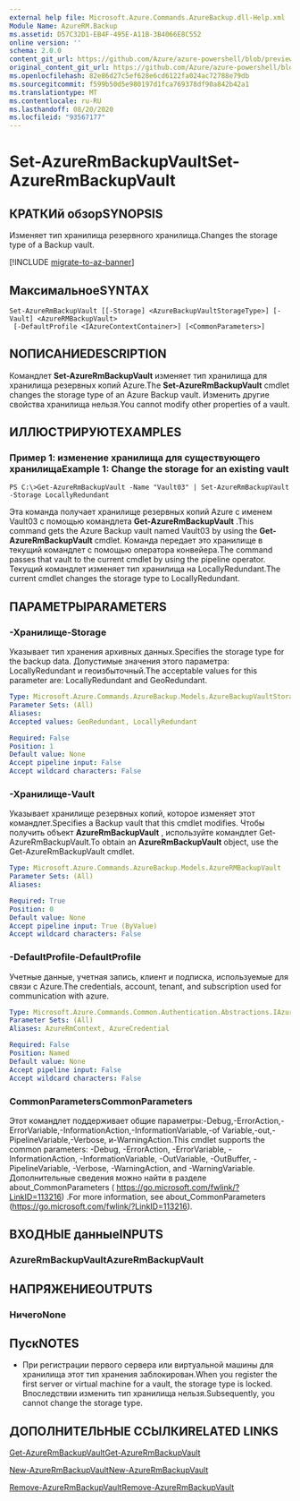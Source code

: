 ```yaml
---
external help file: Microsoft.Azure.Commands.AzureBackup.dll-Help.xml
Module Name: AzureRM.Backup
ms.assetid: D57C32D1-EB4F-495E-A11B-3B4066E8C552
online version: ''
schema: 2.0.0
content_git_url: https://github.com/Azure/azure-powershell/blob/preview/src/ResourceManager/AzureBackup/Commands.AzureBackup/help/Set-AzureRmBackupVault.md
original_content_git_url: https://github.com/Azure/azure-powershell/blob/preview/src/ResourceManager/AzureBackup/Commands.AzureBackup/help/Set-AzureRmBackupVault.md
ms.openlocfilehash: 82e86d27c5ef628e6cd6122fa024ac72788e79db
ms.sourcegitcommit: f599b50d5e980197d1fca769378df90a842b42a1
ms.translationtype: MT
ms.contentlocale: ru-RU
ms.lasthandoff: 08/20/2020
ms.locfileid: "93567177"
---
```

# <span data-ttu-id="d4883-101">Set-AzureRmBackupVault</span><span class="sxs-lookup"><span data-stu-id="d4883-101">Set-AzureRmBackupVault</span></span>

## <span data-ttu-id="d4883-102">КРАТКИй обзор</span><span class="sxs-lookup"><span data-stu-id="d4883-102">SYNOPSIS</span></span>
<span data-ttu-id="d4883-103">Изменяет тип хранилища резервного хранилища.</span><span class="sxs-lookup"><span data-stu-id="d4883-103">Changes the storage type of a Backup vault.</span></span>

[!INCLUDE [migrate-to-az-banner](../../includes/migrate-to-az-banner.md)]

## <span data-ttu-id="d4883-104">Максимальное</span><span class="sxs-lookup"><span data-stu-id="d4883-104">SYNTAX</span></span>

```
Set-AzureRmBackupVault [[-Storage] <AzureBackupVaultStorageType>] [-Vault] <AzureRMBackupVault>
 [-DefaultProfile <IAzureContextContainer>] [<CommonParameters>]
```

## <span data-ttu-id="d4883-105">NОПИСАНИЕ</span><span class="sxs-lookup"><span data-stu-id="d4883-105">DESCRIPTION</span></span>
<span data-ttu-id="d4883-106">Командлет **Set-AzureRmBackupVault** изменяет тип хранилища для хранилища резервных копий Azure.</span><span class="sxs-lookup"><span data-stu-id="d4883-106">The **Set-AzureRmBackupVault** cmdlet changes the storage type of an Azure Backup vault.</span></span>
<span data-ttu-id="d4883-107">Изменить другие свойства хранилища нельзя.</span><span class="sxs-lookup"><span data-stu-id="d4883-107">You cannot modify other properties of a vault.</span></span>

## <span data-ttu-id="d4883-108">ИЛЛЮСТРИРУЮТ</span><span class="sxs-lookup"><span data-stu-id="d4883-108">EXAMPLES</span></span>

### <span data-ttu-id="d4883-109">Пример 1: изменение хранилища для существующего хранилища</span><span class="sxs-lookup"><span data-stu-id="d4883-109">Example 1: Change the storage for an existing vault</span></span>
```
PS C:\>Get-AzureRmBackupVault -Name "Vault03" | Set-AzureRmBackupVault -Storage LocallyRedundant
```

<span data-ttu-id="d4883-110">Эта команда получает хранилище резервных копий Azure с именем Vault03 с помощью командлета **Get-AzureRmBackupVault** .</span><span class="sxs-lookup"><span data-stu-id="d4883-110">This command gets the Azure Backup vault named Vault03 by using the **Get-AzureRmBackupVault** cmdlet.</span></span>
<span data-ttu-id="d4883-111">Команда передает это хранилище в текущий командлет с помощью оператора конвейера.</span><span class="sxs-lookup"><span data-stu-id="d4883-111">The command passes that vault to the current cmdlet by using the pipeline operator.</span></span>
<span data-ttu-id="d4883-112">Текущий командлет изменяет тип хранилища на LocallyRedundant.</span><span class="sxs-lookup"><span data-stu-id="d4883-112">The current cmdlet changes the storage type to LocallyRedundant.</span></span>

## <span data-ttu-id="d4883-113">ПАРАМЕТРЫ</span><span class="sxs-lookup"><span data-stu-id="d4883-113">PARAMETERS</span></span>

### <span data-ttu-id="d4883-114">-Хранилище</span><span class="sxs-lookup"><span data-stu-id="d4883-114">-Storage</span></span>
<span data-ttu-id="d4883-115">Указывает тип хранения архивных данных.</span><span class="sxs-lookup"><span data-stu-id="d4883-115">Specifies the storage type for the backup data.</span></span>
<span data-ttu-id="d4883-116">Допустимые значения этого параметра: LocallyRedundant и геоизбыточный.</span><span class="sxs-lookup"><span data-stu-id="d4883-116">The acceptable values for this parameter are: LocallyRedundant and GeoRedundant.</span></span>

```yaml
Type: Microsoft.Azure.Commands.AzureBackup.Models.AzureBackupVaultStorageType
Parameter Sets: (All)
Aliases: 
Accepted values: GeoRedundant, LocallyRedundant

Required: False
Position: 1
Default value: None
Accept pipeline input: False
Accept wildcard characters: False
```

### <span data-ttu-id="d4883-117">-Хранилище</span><span class="sxs-lookup"><span data-stu-id="d4883-117">-Vault</span></span>
<span data-ttu-id="d4883-118">Указывает хранилище резервных копий, которое изменяет этот командлет.</span><span class="sxs-lookup"><span data-stu-id="d4883-118">Specifies a Backup vault that this cmdlet modifies.</span></span>
<span data-ttu-id="d4883-119">Чтобы получить объект **AzureRmBackupVault** , используйте командлет Get-AzureRmBackupVault.</span><span class="sxs-lookup"><span data-stu-id="d4883-119">To obtain an **AzureRmBackupVault** object, use the Get-AzureRmBackupVault cmdlet.</span></span>

```yaml
Type: Microsoft.Azure.Commands.AzureBackup.Models.AzureRMBackupVault
Parameter Sets: (All)
Aliases: 

Required: True
Position: 0
Default value: None
Accept pipeline input: True (ByValue)
Accept wildcard characters: False
```

### <span data-ttu-id="d4883-120">-DefaultProfile</span><span class="sxs-lookup"><span data-stu-id="d4883-120">-DefaultProfile</span></span>
<span data-ttu-id="d4883-121">Учетные данные, учетная запись, клиент и подписка, используемые для связи с Azure.</span><span class="sxs-lookup"><span data-stu-id="d4883-121">The credentials, account, tenant, and subscription used for communication with azure.</span></span>

```yaml
Type: Microsoft.Azure.Commands.Common.Authentication.Abstractions.IAzureContextContainer
Parameter Sets: (All)
Aliases: AzureRmContext, AzureCredential

Required: False
Position: Named
Default value: None
Accept pipeline input: False
Accept wildcard characters: False
```

### <span data-ttu-id="d4883-122">CommonParameters</span><span class="sxs-lookup"><span data-stu-id="d4883-122">CommonParameters</span></span>
<span data-ttu-id="d4883-123">Этот командлет поддерживает общие параметры:-Debug,-ErrorAction,-ErrorVariable,-InformationAction,-InformationVariable,-of Variable,-out,-PipelineVariable,-Verbose, и-WarningAction.</span><span class="sxs-lookup"><span data-stu-id="d4883-123">This cmdlet supports the common parameters: -Debug, -ErrorAction, -ErrorVariable, -InformationAction, -InformationVariable, -OutVariable, -OutBuffer, -PipelineVariable, -Verbose, -WarningAction, and -WarningVariable.</span></span> <span data-ttu-id="d4883-124">Дополнительные сведения можно найти в разделе about_CommonParameters ( https://go.microsoft.com/fwlink/?LinkID=113216) .</span><span class="sxs-lookup"><span data-stu-id="d4883-124">For more information, see about_CommonParameters (https://go.microsoft.com/fwlink/?LinkID=113216).</span></span>

## <span data-ttu-id="d4883-125">ВХОДНЫЕ данные</span><span class="sxs-lookup"><span data-stu-id="d4883-125">INPUTS</span></span>

### <span data-ttu-id="d4883-126">AzureRmBackupVault</span><span class="sxs-lookup"><span data-stu-id="d4883-126">AzureRmBackupVault</span></span>

## <span data-ttu-id="d4883-127">НАПРЯЖЕНИЕ</span><span class="sxs-lookup"><span data-stu-id="d4883-127">OUTPUTS</span></span>

### <span data-ttu-id="d4883-128">Ничего</span><span class="sxs-lookup"><span data-stu-id="d4883-128">None</span></span>

## <span data-ttu-id="d4883-129">Пуск</span><span class="sxs-lookup"><span data-stu-id="d4883-129">NOTES</span></span>
* <span data-ttu-id="d4883-130">При регистрации первого сервера или виртуальной машины для хранилища этот тип хранения заблокирован.</span><span class="sxs-lookup"><span data-stu-id="d4883-130">When you register the first server or virtual machine for a vault, the storage type is locked.</span></span> <span data-ttu-id="d4883-131">Впоследствии изменить тип хранилища нельзя.</span><span class="sxs-lookup"><span data-stu-id="d4883-131">Subsequently, you cannot change the storage type.</span></span>

## <span data-ttu-id="d4883-132">ДОПОЛНИТЕЛЬНЫЕ ССЫЛКИ</span><span class="sxs-lookup"><span data-stu-id="d4883-132">RELATED LINKS</span></span>

[<span data-ttu-id="d4883-133">Get-AzureRmBackupVault</span><span class="sxs-lookup"><span data-stu-id="d4883-133">Get-AzureRmBackupVault</span></span>](./Get-AzureRmBackupVault.md)

[<span data-ttu-id="d4883-134">New-AzureRmBackupVault</span><span class="sxs-lookup"><span data-stu-id="d4883-134">New-AzureRmBackupVault</span></span>](./New-AzureRmBackupVault.md)

[<span data-ttu-id="d4883-135">Remove-AzureRmBackupVault</span><span class="sxs-lookup"><span data-stu-id="d4883-135">Remove-AzureRmBackupVault</span></span>](./Remove-AzureRmBackupVault.md)


